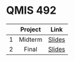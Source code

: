 # QMIS 492
||Project|Link|
|:---:|:---:|:---:|
|1|Midterm|[Slides](https://nalorakq8.github.io/midterm/Midterm.html#/)
|2|Final|[Slides](#)
